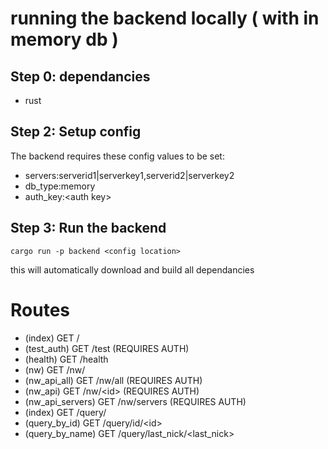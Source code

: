 # running the backend locally ( with in memory db )

## Step 0: dependancies
* rust


## Step 2: Setup config
The backend requires these config values to be set:
* servers:serverid1|serverkey1,serverid2|serverkey2
* db_type:memory
* auth_key:\<auth key\>

## Step 3: Run the backend
```
cargo run -p backend <config location>
```
this will automatically download and build all dependancies

# Routes

   * (index) GET /
   * (test_auth) GET /test (REQUIRES AUTH)
   * (health) GET /health
   * (nw) GET /nw/
   * (nw_api_all) GET /nw/all (REQUIRES AUTH)
   * (nw_api) GET /nw/\<id\> (REQUIRES AUTH)
   * (nw_api_servers) GET /nw/servers (REQUIRES AUTH)
   * (index) GET /query/
   * (query_by_id) GET /query/id/\<id\>
   * (query_by_name) GET /query/last_nick/\<last_nick\>
